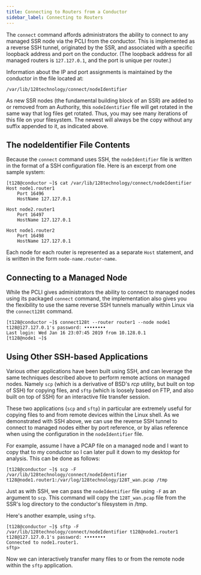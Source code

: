 ```yaml
---
title: Connecting to Routers from a Conductor
sidebar_label: Connecting to Routers
---
```


The `connect` command affords administrators the ability to connect to any managed SSR node via the PCLI from the conductor. This is implemented as a reverse SSH tunnel, originated by the SSR, and associated with a specific loopback address and port on the conductor. (The loopback address for all managed routers is `127.127.0.1`, and the port is unique per router.)

Information about the IP and port assignments is maintained by the conductor in the file located at:

```
/var/lib/128technology/connect/nodeIdentifier
```

As new SSR nodes (the fundamental building block of an SSR) are added to or removed from an Authority, this `nodeIdentifier` file will get rotated in the same way that log files get rotated. Thus, you may see many iterations of this file on your filesystem. The newest will always be the copy without any suffix appended to it, as indicated above.

## The nodeIdentifier File Contents

Because the `connect` command uses SSH, the `nodeIdentifier` file is written in the format of a SSH configuration file. Here is an excerpt from one sample system:

```
[t128@conductor ~]$ cat /var/lib/128technology/connect/nodeIdentifier
Host node1.router1
    Port 16496
    HostName 127.127.0.1

Host node2.router1
    Port 16497
    HostName 127.127.0.1

Host node1.router2
    Port 16498
    HostName 127.127.0.1
```

Each node for each router is represented as a separate `Host` statement, and is written in the form `node-name.router-name`.

## Connecting to a Managed Node

While the PCLI gives administrators the ability to connect to managed nodes using its packaged `connect` command, the implementation also gives you the flexibility to use the same reverse SSH tunnels manually within Linux via the `connect128t` command.

```
[t128@conductor ~]$ connect128t --router router1 --node node1
t128@127.127.0.1's password: ••••••••
Last login: Wed Jan 16 23:07:45 2019 from 10.128.0.1
[t128@node1 ~]$ 
```

## Using Other SSH-based Applications

Various other applications have been built using SSH, and can leverage the same techniques described above to perform remote actions on managed nodes. Namely `scp` (which is a derivative of BSD's _rcp_ utility, but built on top of SSH) for copying files, and `sftp` (which is loosely based on FTP, and also built on top of SSH) for an interactive file transfer session.

These two applications (`scp` and `sftp`) in particular are extremely useful for copying files to and from remote devices within the Linux shell. As we demonstrated with SSH above, we can use the reverse SSH tunnel to connect to managed nodes either by port reference, or by alias reference when using the configuration in the `nodeIdentifier` file.

For example, assume I have a PCAP file on a managed node and I want to copy that to my conductor so I can later pull it down to my desktop for analysis. This can be done as follows:

```
[t128@conductor ~]$ scp -F /var/lib/128technology/connect/nodeIdentifier t128@node1.router1:/var/log/128technology/128T_wan.pcap /tmp
```

Just as with SSH, we can pass the `nodeIdentifier` file using `-F` as an argument to `scp`. This command will copy the `128T_wan.pcap` file from the SSR's log directory to the conductor's filesystem in /tmp.

Here's another example, using `sftp`.

```
[t128@conductor ~]$ sftp -F /var/lib/128technology/connect/nodeIdentifier t128@node1.router1
t128@127.127.0.1's password: ••••••••
Connected to node1.router1.
sftp>
```

Now we can interactively transfer many files to or from the remote node within the `sftp` application.